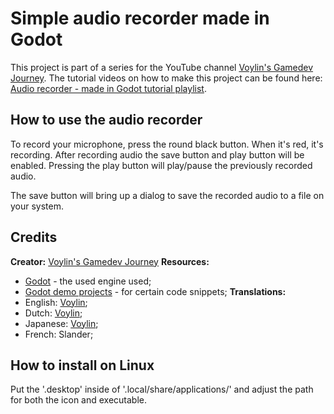 # Simple audio recorder made in Godot

This project is part of a series for the YouTube channel [Voylin's Gamedev Journey](https://www.youtube.com/@voylinsgamedevjourney). The tutorial videos on how to make this project can be found here: [Audio recorder - made in Godot tutorial playlist](https://www.youtube.com/playlist?list=PL8opQePBSY5m0vVrozSjWXlWLXUpT_f1I).

## How to use the audio recorder

To record your microphone, press the round black button. When it's red, it's recording. After recording audio the save button and play button will be enabled. Pressing the play button will play/pause the previously recorded audio.

The save button will bring up a dialog to save the recorded audio to a file on your system.

## Credits

**Creator:** [Voylin's Gamedev Journey](https://www.youtube.com/@voylinsgamedevjourney)
**Resources:**
  - [Godot](https://godotengine.org/) - the used engine used;
  - [Godot demo projects](https://github.com/godotengine/godot-demo-projects/) - for certain code snippets;
**Translations:**
  - English: [Voylin](https://www.youtube.com/@voylinsgamedevjourney);
  - Dutch: [Voylin](https://www.youtube.com/@voylinsgamedevjourney);
  - Japanese: [Voylin](https://www.youtube.com/@voylinsgamedevjourney);
  - French: Slander;

## How to install on Linux

Put the '.desktop' inside of '.local/share/applications/' and adjust the path for both the icon and executable.

